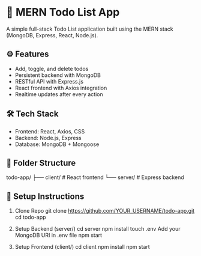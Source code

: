 # 📝 MERN Todo List App

A simple full-stack Todo List application built using the MERN stack (MongoDB, Express, React, Node.js).

## ⚙️ Features

- Add, toggle, and delete todos
- Persistent backend with MongoDB
- RESTful API with Express.js
- React frontend with Axios integration
- Realtime updates after every action

## 🛠 Tech Stack

- Frontend: React, Axios, CSS
- Backend: Node.js, Express
- Database: MongoDB + Mongoose

## 📁 Folder Structure

todo-app/
├── client/ # React frontend
└── server/ # Express backend

## 🚀 Setup Instructions

1. Clone Repo
git clone https://github.com/YOUR_USERNAME/todo-app.git
cd todo-app

2. Setup Backend (server/)
cd server
npm install
touch .env
Add your MongoDB URI in .env file
npm start

3. Setup Frontend (client/)
cd client
npm install
npm start
